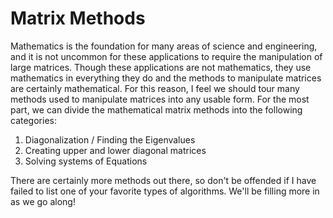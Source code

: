 # Matrix Methods

Mathematics is the foundation for many areas of science and engineering, and it is not uncommon for these applications to require the manipulation of large matrices. Though these applications are not mathematics, they use mathematics in everything they do and the methods to manipulate matrices are certainly mathematical. For this reason, I feel we should tour many methods used to manipulate matrices into any usable form. For the most part, we can divide the mathematical matrix methods into the following categories:

1. Diagonalization / Finding the Eigenvalues
2. Creating upper and lower diagonal matrices
3. Solving systems of Equations

There are certainly more methods out there, so don't be offended if I have failed to list one of your favorite types of algorithms. We'll be filling more in as we go along!


<script>
MathJax.Hub.Queue(["Typeset",MathJax.Hub]);
</script>
$$
\newcommand{\d}{\mathrm{d}}
\newcommand{\bff}{\boldsymbol{f}}
\newcommand{\bfg}{\boldsymbol{g}}
\newcommand{\bfp}{\boldsymbol{p}}
\newcommand{\bfq}{\boldsymbol{q}}
\newcommand{\bfx}{\boldsymbol{x}}
\newcommand{\bfu}{\boldsymbol{u}}
\newcommand{\bfv}{\boldsymbol{v}}
\newcommand{\bfA}{\boldsymbol{A}}
\newcommand{\bfB}{\boldsymbol{B}}
\newcommand{\bfC}{\boldsymbol{C}}
\newcommand{\bfM}{\boldsymbol{M}}
\newcommand{\bfJ}{\boldsymbol{J}}
\newcommand{\bfR}{\boldsymbol{R}}
\newcommand{\bfT}{\boldsymbol{T}}
\newcommand{\bfomega}{\boldsymbol{\omega}}
\newcommand{\bftau}{\boldsymbol{\tau}}
$$

